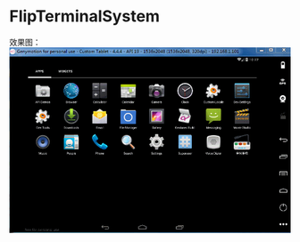 # FlipTerminalSystem
效果图：
![image](https://github.com/liyuhaoo/FlipTerminalSystem/blob/master/renderings.gif)
